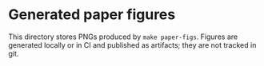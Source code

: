 # Generated paper figures

This directory stores PNGs produced by `make paper-figs`. Figures are generated locally or in CI and published as artifacts; they are not tracked in git.
